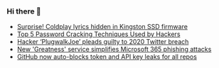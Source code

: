 ### Hi there 👋

<!--START_SECTION:feed-->
* [Surprise! Coldplay lyrics hidden in Kingston SSD firmware](https://www.bleepingcomputer.com/news/technology/surprise-coldplay-lyrics-hidden-in-kingston-ssd-firmware/)
* [Top 5 Password Cracking Techniques Used by Hackers](https://www.bleepingcomputer.com/news/security/top-5-password-cracking-techniques-used-by-hackers/)
* [Hacker ‘PlugwalkJoe’ pleads guilty to 2020 Twitter breach](https://www.bleepingcomputer.com/news/security/hacker-plugwalkjoe-pleads-guilty-to-2020-twitter-breach/)
* [New 'Greatness' service simplifies Microsoft 365 phishing attacks](https://www.bleepingcomputer.com/news/security/new-greatness-service-simplifies-microsoft-365-phishing-attacks/)
* [GitHub now auto-blocks token and API key leaks for all repos](https://www.bleepingcomputer.com/news/security/github-now-auto-blocks-token-and-api-key-leaks-for-all-repos/)
<!--END_SECTION:feed-->

<!--
**frankenk/frankenk** is a ✨ _special_ ✨ repository because its `README.md` (this file) appears on your GitHub profile.

Here are some ideas to get you started:

- 🔭 I’m currently working on ...
- 🌱 I’m currently learning ...
- 👯 I’m looking to collaborate on ...
- 🤔 I’m looking for help with ...
- 💬 Ask me about ...
- 📫 How to reach me: ...
- 😄 Pronouns: ...
- ⚡ Fun fact: ...
-->



